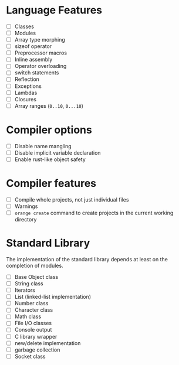 # Language Features

- [ ] Classes
- [ ] Modules 
- [ ] Array type morphing 
- [ ] sizeof operator 
- [ ] Preprocessor macros 
- [ ] Inline assembly 
- [ ] Operator overloading
- [ ] switch statements 
- [ ] Reflection 
- [ ] Exceptions 
- [ ] Lambdas 
- [ ] Closures 
- [ ] Array ranges (`0..10`, `0...10`)

# Compiler options 

- [ ] Disable name mangling 
- [ ] Disable implicit variable declaration 
- [ ] Enable rust-like object safety 

# Compiler features 

- [ ] Compile whole projects, not just individual files 
- [ ] Warnings 
- [ ] `orange create` command to create projects in the current working directory

# Standard Library 
The implementation of the standard library depends at least on the completion of modules.
 
- [ ] Base Object class 
- [ ] String class
- [ ] Iterators
- [ ] List (linked-list implementation) 
- [ ] Number class 
- [ ] Character class 
- [ ] Math class
- [ ] File I/O classes
- [ ] Console output 
- [ ] C library wrapper 
- [ ] new/delete implementation 
- [ ] garbage collection 
- [ ] Socket class 

